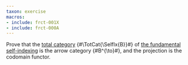 ```yaml
---
taxon: exercise
macros:
- include: frct-001X
- include: frct-000A
---
```


Prove that the [total category](frct-000A) {#\TotCat{\SelfIx{B}}#} of [the fundamental self-indexing](frct-0003) is the arrow category {#B^{\to}#}, and the projection is the codomain functor.
